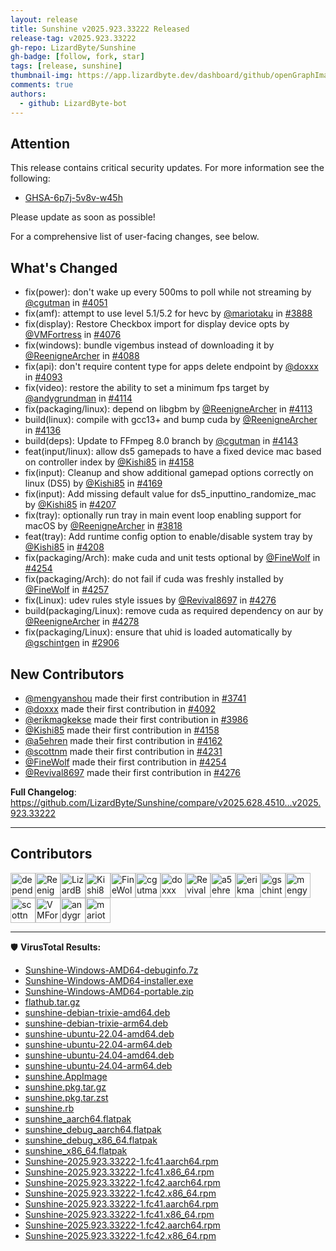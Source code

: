 ```yaml
---
layout: release
title: Sunshine v2025.923.33222 Released
release-tag: v2025.923.33222
gh-repo: LizardByte/Sunshine
gh-badge: [follow, fork, star]
tags: [release, sunshine]
thumbnail-img: https://app.lizardbyte.dev/dashboard/github/openGraphImages/Sunshine_624x312.png
comments: true
authors:
  - github: LizardByte-bot
---
```


## Attention

This release contains critical security updates. For more information see the following:

- [GHSA-6p7j-5v8v-w45h](https://github.com/LizardByte/Sunshine/security/advisories/GHSA-6p7j-5v8v-w45h)

Please update as soon as possible!

For a comprehensive list of user-facing changes, see below.

## What's Changed
* fix(power): don't wake up every 500ms to poll while not streaming by [@cgutman](https://github.com/cgutman) in [#4051](https://github.com/LizardByte/Sunshine/pull/4051)
* fix(amf): attempt to use level 5.1/5.2 for hevc by [@mariotaku](https://github.com/mariotaku) in [#3888](https://github.com/LizardByte/Sunshine/pull/3888)
* fix(display): Restore Checkbox import for display device opts by [@VMFortress](https://github.com/VMFortress) in [#4076](https://github.com/LizardByte/Sunshine/pull/4076)
* fix(windows): bundle vigembus instead of downloading it by [@ReenigneArcher](https://github.com/ReenigneArcher) in [#4088](https://github.com/LizardByte/Sunshine/pull/4088)
* fix(api): don't require content type for apps delete endpoint by [@doxxx](https://github.com/doxxx) in [#4093](https://github.com/LizardByte/Sunshine/pull/4093)
* fix(video): restore the ability to set a minimum fps target by [@andygrundman](https://github.com/andygrundman) in [#4114](https://github.com/LizardByte/Sunshine/pull/4114)
* fix(packaging/linux): depend on libgbm by [@ReenigneArcher](https://github.com/ReenigneArcher) in [#4113](https://github.com/LizardByte/Sunshine/pull/4113)
* build(linux): compile with gcc13+ and bump cuda by [@ReenigneArcher](https://github.com/ReenigneArcher) in [#4136](https://github.com/LizardByte/Sunshine/pull/4136)
* build(deps): Update to FFmpeg 8.0 branch by [@cgutman](https://github.com/cgutman) in [#4143](https://github.com/LizardByte/Sunshine/pull/4143)
* feat(input/linux): allow ds5 gamepads to have a fixed device mac based on controller index by [@Kishi85](https://github.com/Kishi85) in [#4158](https://github.com/LizardByte/Sunshine/pull/4158)
* fix(input): Cleanup and show additional gamepad options correctly on linux (DS5) by [@Kishi85](https://github.com/Kishi85) in [#4169](https://github.com/LizardByte/Sunshine/pull/4169)
* fix(input): Add missing default value for ds5_inputtino_randomize_mac by [@Kishi85](https://github.com/Kishi85) in [#4207](https://github.com/LizardByte/Sunshine/pull/4207)
* fix(tray): optionally run tray in main event loop enabling support for macOS by [@ReenigneArcher](https://github.com/ReenigneArcher) in [#3818](https://github.com/LizardByte/Sunshine/pull/3818)
* feat(tray): Add runtime config option to enable/disable system tray by [@Kishi85](https://github.com/Kishi85) in [#4208](https://github.com/LizardByte/Sunshine/pull/4208)
* fix(packaging/Arch): make cuda and unit tests optional by [@FineWolf](https://github.com/FineWolf) in [#4254](https://github.com/LizardByte/Sunshine/pull/4254)
* fix(packaging/Arch): do not fail if cuda was freshly installed by [@FineWolf](https://github.com/FineWolf) in [#4257](https://github.com/LizardByte/Sunshine/pull/4257)
* fix(Linux): udev rules style issues by [@Revival8697](https://github.com/Revival8697) in [#4276](https://github.com/LizardByte/Sunshine/pull/4276)
* build(packaging/Linux): remove cuda as required dependency on aur by [@ReenigneArcher](https://github.com/ReenigneArcher) in [#4278](https://github.com/LizardByte/Sunshine/pull/4278)
* fix(packaging/Linux): ensure that uhid is loaded automatically by [@gschintgen](https://github.com/gschintgen) in [#2906](https://github.com/LizardByte/Sunshine/pull/2906)

## New Contributors
* [@mengyanshou](https://github.com/mengyanshou) made their first contribution in [#3741](https://github.com/LizardByte/Sunshine/pull/3741)
* [@doxxx](https://github.com/doxxx) made their first contribution in [#4092](https://github.com/LizardByte/Sunshine/pull/4092)
* [@erikmagkekse](https://github.com/erikmagkekse) made their first contribution in [#3986](https://github.com/LizardByte/Sunshine/pull/3986)
* [@Kishi85](https://github.com/Kishi85) made their first contribution in [#4158](https://github.com/LizardByte/Sunshine/pull/4158)
* [@a5ehren](https://github.com/a5ehren) made their first contribution in [#4162](https://github.com/LizardByte/Sunshine/pull/4162)
* [@scottnm](https://github.com/scottnm) made their first contribution in [#4231](https://github.com/LizardByte/Sunshine/pull/4231)
* [@FineWolf](https://github.com/FineWolf) made their first contribution in [#4254](https://github.com/LizardByte/Sunshine/pull/4254)
* [@Revival8697](https://github.com/Revival8697) made their first contribution in [#4276](https://github.com/LizardByte/Sunshine/pull/4276)

**Full Changelog**: https://github.com/LizardByte/Sunshine/compare/v2025.628.4510...v2025.923.33222

---
## Contributors
<a href="https://github.com/dependabot" target="_blank" rel="external noopener noreferrer" aria-label="GitHub profile of contributor, dependabot" ><img src="https://github.com/dependabot.png?size=40" width="40" height="40" alt="dependabot" title="dependabot: 46 merges" ></a><a href="https://github.com/ReenigneArcher" target="_blank" rel="external noopener noreferrer" aria-label="GitHub profile of contributor, ReenigneArcher" ><img src="https://github.com/ReenigneArcher.png?size=40" width="40" height="40" alt="ReenigneArcher" title="ReenigneArcher: 39 merges" ></a><a href="https://github.com/LizardByte-bot" target="_blank" rel="external noopener noreferrer" aria-label="GitHub profile of contributor, LizardByte-bot" ><img src="https://github.com/LizardByte-bot.png?size=40" width="40" height="40" alt="LizardByte-bot" title="LizardByte-bot: 8 merges" ></a><a href="https://github.com/Kishi85" target="_blank" rel="external noopener noreferrer" aria-label="GitHub profile of contributor, Kishi85" ><img src="https://github.com/Kishi85.png?size=40" width="40" height="40" alt="Kishi85" title="Kishi85: 5 merges" ></a><a href="https://github.com/FineWolf" target="_blank" rel="external noopener noreferrer" aria-label="GitHub profile of contributor, FineWolf" ><img src="https://github.com/FineWolf.png?size=40" width="40" height="40" alt="FineWolf" title="FineWolf: 3 merges" ></a><a href="https://github.com/cgutman" target="_blank" rel="external noopener noreferrer" aria-label="GitHub profile of contributor, cgutman" ><img src="https://github.com/cgutman.png?size=40" width="40" height="40" alt="cgutman" title="cgutman: 3 merges" ></a><a href="https://github.com/doxxx" target="_blank" rel="external noopener noreferrer" aria-label="GitHub profile of contributor, doxxx" ><img src="https://github.com/doxxx.png?size=40" width="40" height="40" alt="doxxx" title="doxxx: 3 merges" ></a><a href="https://github.com/Revival8697" target="_blank" rel="external noopener noreferrer" aria-label="GitHub profile of contributor, Revival8697" ><img src="https://github.com/Revival8697.png?size=40" width="40" height="40" alt="Revival8697" title="Revival8697: 2 merges" ></a><a href="https://github.com/a5ehren" target="_blank" rel="external noopener noreferrer" aria-label="GitHub profile of contributor, a5ehren" ><img src="https://github.com/a5ehren.png?size=40" width="40" height="40" alt="a5ehren" title="a5ehren: 2 merges" ></a><a href="https://github.com/erikmagkekse" target="_blank" rel="external noopener noreferrer" aria-label="GitHub profile of contributor, erikmagkekse" ><img src="https://github.com/erikmagkekse.png?size=40" width="40" height="40" alt="erikmagkekse" title="erikmagkekse: 2 merges" ></a><a href="https://github.com/gschintgen" target="_blank" rel="external noopener noreferrer" aria-label="GitHub profile of contributor, gschintgen" ><img src="https://github.com/gschintgen.png?size=40" width="40" height="40" alt="gschintgen" title="gschintgen: 2 merges" ></a><a href="https://github.com/mengyanshou" target="_blank" rel="external noopener noreferrer" aria-label="GitHub profile of contributor, mengyanshou" ><img src="https://github.com/mengyanshou.png?size=40" width="40" height="40" alt="mengyanshou" title="mengyanshou: 2 merges" ></a><a href="https://github.com/scottnm" target="_blank" rel="external noopener noreferrer" aria-label="GitHub profile of contributor, scottnm" ><img src="https://github.com/scottnm.png?size=40" width="40" height="40" alt="scottnm" title="scottnm: 2 merges" ></a><a href="https://github.com/VMFortress" target="_blank" rel="external noopener noreferrer" aria-label="GitHub profile of contributor, VMFortress" ><img src="https://github.com/VMFortress.png?size=40" width="40" height="40" alt="VMFortress" title="VMFortress: 1 merge" ></a><a href="https://github.com/andygrundman" target="_blank" rel="external noopener noreferrer" aria-label="GitHub profile of contributor, andygrundman" ><img src="https://github.com/andygrundman.png?size=40" width="40" height="40" alt="andygrundman" title="andygrundman: 1 merge" ></a><a href="https://github.com/mariotaku" target="_blank" rel="external noopener noreferrer" aria-label="GitHub profile of contributor, mariotaku" ><img src="https://github.com/mariotaku.png?size=40" width="40" height="40" alt="mariotaku" title="mariotaku: 1 merge" ></a>


---
🛡️ **VirusTotal Results:**
- [Sunshine-Windows-AMD64-debuginfo.7z](https://www.virustotal.com/gui/file-analysis/MjhkMDA4OTJiNjgyN2Y2YmVmNTkyNzE0NjMzZjk2MDg6MTc1ODYwODAxNA==)
- [Sunshine-Windows-AMD64-installer.exe](https://www.virustotal.com/gui/file-analysis/NjNlMTdjMDIxNmVkMDY3ZWY0MDA4NjU1Nzc5MTEyZGI6MTc1ODYwODAxNg==)
- [Sunshine-Windows-AMD64-portable.zip](https://www.virustotal.com/gui/file-analysis/NmQyYTFkNjg0YmJkMTg1YWViYjgxMTYzOGQyYTQ3YjE6MTc1ODYwODAxOQ==)
- [flathub.tar.gz](https://www.virustotal.com/gui/file-analysis/NzdiNTBmMjQ1MmM3NWQ2MjZkOWJiYzc3Njk3MDBlZWI6MTc1ODYwODAyMA==)
- [sunshine-debian-trixie-amd64.deb](https://www.virustotal.com/gui/file-analysis/OGI0ZjJlZDY3NWFhNmEwYjM2ZGM5MmNlNDYyMjExZjI6MTc1ODYwODA3NA==)
- [sunshine-debian-trixie-arm64.deb](https://www.virustotal.com/gui/file-analysis/NzhiOTYzMzIyZDIyZDFhZWI4NjRkZTQzYzJmNTI1MTE6MTc1ODYwODA3Ng==)
- [sunshine-ubuntu-22.04-amd64.deb](https://www.virustotal.com/gui/file-analysis/MWYyOWZiODJmZjQ1ZGRkNzg1NzFiNjAyYmI4MTQ2NzE6MTc1ODYwODA3OA==)
- [sunshine-ubuntu-22.04-arm64.deb](https://www.virustotal.com/gui/file-analysis/NjU0NjBhYmI4NWZjZjNkOWQ5YjJlYzI0MTNjMGEzMTc6MTc1ODYwODA4MA==)
- [sunshine-ubuntu-24.04-amd64.deb](https://www.virustotal.com/gui/file-analysis/ZDNlYjhjNjdmOThhMGZmYjQ1YTc3MThkNTk2NDA4ZjM6MTc1ODYwODA4OA==)
- [sunshine-ubuntu-24.04-arm64.deb](https://www.virustotal.com/gui/file-analysis/NzA3ZjNlODFmNTIzOGEwM2JhNjExNjA3MmNmNWJiZDY6MTc1ODYwODEzNQ==)
- [sunshine.AppImage](https://www.virustotal.com/gui/file-analysis/M2VlYjFkNmY4MmU1ZGU0NDQxNzgzOTNiNjRmMTNiMjU6MTc1ODYwODEzNw==)
- [sunshine.pkg.tar.gz](https://www.virustotal.com/gui/file-analysis/YzFjMWRkZDIzZDg0N2E0OTgwYjQxNjE1Nzk5ZTQxNzU6MTc1ODYwODEzNw==)
- [sunshine.pkg.tar.zst](https://www.virustotal.com/gui/file-analysis/M2Y3OWI4OGYxZDMzNjEyZDRhZjExODQwN2QwYWNlZGU6MTc1ODYwODE0OA==)
- [sunshine.rb](https://www.virustotal.com/gui/file-analysis/MDU5OTcwYjE2NjI4OGVlMDhmZTc1NzE0OGMwMDU3NmQ6MTc1ODYwODE2Mg==)
- [sunshine_aarch64.flatpak](https://www.virustotal.com/gui/file-analysis/NzA4YzRlZDI2ZWY4Y2Y4ZWU4MDJhZDViNmJjMDYxNmU6MTc1ODYwODE5Nw==)
- [sunshine_debug_aarch64.flatpak](https://www.virustotal.com/gui/file-analysis/MGRkNGZkZGI2YzJlYjBmY2IzMmI4NmYzMTJmZWQxYzM6MTc1ODYwODE5OQ==)
- [sunshine_debug_x86_64.flatpak](https://www.virustotal.com/gui/file-analysis/Y2EzOWI1ZmRjZGU2YzRmYjNjOWVhYWM4OWM2MDc3ZTc6MTc1ODYwODIwOA==)
- [sunshine_x86_64.flatpak](https://www.virustotal.com/gui/file-analysis/MjQ3Y2U4MWNjOTViNDRlY2RkMjkxMWE4ZjM3ODJlZmM6MTc1ODYwODIyNA==)
- [Sunshine-2025.923.33222-1.fc41.aarch64.rpm](https://www.virustotal.com/gui/file-analysis/NTc1Zjk4OWRmYTNmZmQwZTlhNzE2MDliODkzZmNhNDk6MTc1ODYxMDQ5NA==)
- [Sunshine-2025.923.33222-1.fc41.x86_64.rpm](https://www.virustotal.com/gui/file-analysis/ODE3NTk1OGNkZGEwMzE5YzA1NDM5NzE0ZTUwYmIyNzU6MTc1ODYxMDQ5NQ==)
- [Sunshine-2025.923.33222-1.fc42.aarch64.rpm](https://www.virustotal.com/gui/file-analysis/ZjJhZjlhYjE1ZjQ1ODc4MGZiZWNiMzkwYjk4ZDBkMWY6MTc1ODYxMDQ5Ng==)
- [Sunshine-2025.923.33222-1.fc42.x86_64.rpm](https://www.virustotal.com/gui/file-analysis/ZDY5OTI0NmM4YjM5MTMzYjIxM2RkMzM5YmRkZjM4NTM6MTc1ODYxMDQ5OA==)
- [Sunshine-2025.923.33222-1.fc41.aarch64.rpm](https://www.virustotal.com/gui/file-analysis/MmU5OWIwMzY4ZmE4YTJhZDFlMzFkODUxMWJiMTE4NmU6MTc1ODY0NDY1NA==)
- [Sunshine-2025.923.33222-1.fc41.x86_64.rpm](https://www.virustotal.com/gui/file-analysis/MWVjYTI0NWU2MzEyNDBiM2E3NDZjOWZjMGQ4MGZhOGY6MTc1ODY0NDY1NQ==)
- [Sunshine-2025.923.33222-1.fc42.aarch64.rpm](https://www.virustotal.com/gui/file-analysis/ODQ3M2E3NDU1NzNlYTA4YjZkYjI5NDJiYTI5NGM2Y2M6MTc1ODY0NDY1Ng==)
- [Sunshine-2025.923.33222-1.fc42.x86_64.rpm](https://www.virustotal.com/gui/file-analysis/NWJjODRiYzYzMmE1ZTUxNDNhOTI3MmMxNjE2ZjMzNzQ6MTc1ODY0NDY1Nw==)
